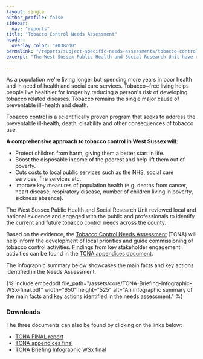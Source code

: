 ```yaml
---
layout: single
author_profile: false
sidebar:
  nav: "reports"
title: "Tobacco Control Needs Assessment"
header:
  overlay_color: "#038cd0"
permalink: "/reports/subject-specific-needs-assessments/tobacco-control-needs-assessment/"
excerpt: "The West Sussex Public Health and Social Research Unit have reviewed local and national evidence and engaged with the public and professionals to identify the current and future tobacco control needs across the county."

---
```


As a population we're living longer but spending more years in poor health and in need of health and social care services. Tobacco−free living helps people live healthier for longer by reducing a person's risk of developing tobacco related diseases. Tobacco remains the single major cause of preventable ill−health and death.

Tobacco control is a scientifically proven program that seeks to address the preventable ill-health, death, disability and other consequences of tobacco use.

**A comprehensive approach to tobacco control in West Sussex will:**

+ Protect children from harm, giving them a better start in life.
+ Boost the disposable income of the poorest and help lift them out of poverty.
+ Cuts costs to local public services such as the NHS, social care services, fire services etc.
+ Improve key measures of population health (e.g. deaths from cancer, heart disease, respiratory disease, number of children living in poverty, sickness absence).

The West Sussex Public Health and Social Research Unit reviewed local and national evidence and engaged with the public and professionals to identify the current and future tobacco control needs across the county. 

Based on the evidence, the [Tobacco Control Needs Assessment](/assets/core/TCNA-FINAL-report.pdf) (TCNA) will help inform the development of local priorities and guide commissioning of tobacco control activities. Findings from key stakeholder engagement activities can be found in the [TCNA appendices document](/assets/core/TCNA-appendices-final.pdf).

The infographic summary below showcases the main facts and key actions identified in the Needs Assessment.

{% include embedpdf file_path="/assets/core/TCNA-Briefing-Infographic-WSx-final.pdf" width="650" height="525" alt="An infographic summary of the main facts and key actions identified in the needs assessment." %}

### Downloads

The three documents can also be found by clicking on the links below:

+ [TCNA FINAL report](/assets/core/TCNA-FINAL-report.pdf)
+ [TCNA appendices final](/assets/core/TCNA-appendices-final.pdf)
+ [TCNA Briefing Infographic WSx final](/assets/core/TCNA-Briefing-Infographic-WSx-final.pdf)
